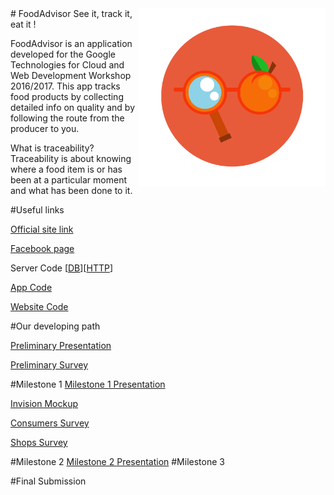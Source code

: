 
<img src="/.images/Progetto logo bkgrd.png" width="300" align="right">
# FoodAdvisor
See it, track it, eat it !


FoodAdvisor is an application developed for the Google Technologies for Cloud and Web Development Workshop 2016/2017.
This app tracks food products by collecting detailed info on quality and by following the route from the producer to you.

What is traceability?
Traceability is about knowing where a food item is or has been at a particular moment and what has been done to it.

#Useful links

[Official site link](http://foodadvisor.rane.pro/)

[Facebook page](https://www.facebook.com/FoodAdvisor.RaNe)

Server Code \[[DB](https://github.com/FoodAdvisorProject/FoodAdvisorServerDB)]\[[HTTP](https://github.com/FoodAdvisorProject/FoodAdvisorServerHTTP)]

[App Code](https://github.com/FoodAdvisorProject/FoodAdvisorAndroid)

[Website Code](https://github.com/FoodAdvisorProject/FoodAdvisorWebSite)

#Our developing path

[Preliminary Presentation](https://docs.google.com/presentation/d/1I0vtHCP-36p39E7kmA-qJwb1fRghlN5q98uxk9rwqVI/edit?usp=sharing)

[Preliminary Survey](https://docs.google.com/forms/d/1if9RzKRzISFLfNOXSVa2jrvLmlzgnplrk1anEsFALys/edit#responses)

#Milestone 1
[Milestone 1 Presentation](https://drive.google.com/open?id=1ryzY2SViv7uPFs_yEcL0PtHd2Nr71qPQpyr92jo2SF8) 

[Invision Mockup](https://projects.invisionapp.com/share/VY9Y47ZGH)

[Consumers Survey](https://goo.gl/fn5UaG)

[Shops Survey](https://docs.google.com/forms/d/1HCm-BrWmVCNG-XEp7HlRP47yi6eHDLUtPF4zq0Ck_7s/edit?usp=sharing)

#Milestone 2
[Milestone 2 Presentation](https://drive.google.com/open?id=0B5dfLufn5WeFbW9ubHNNTlJkTTA) 
#Milestone 3

#Final Submission
